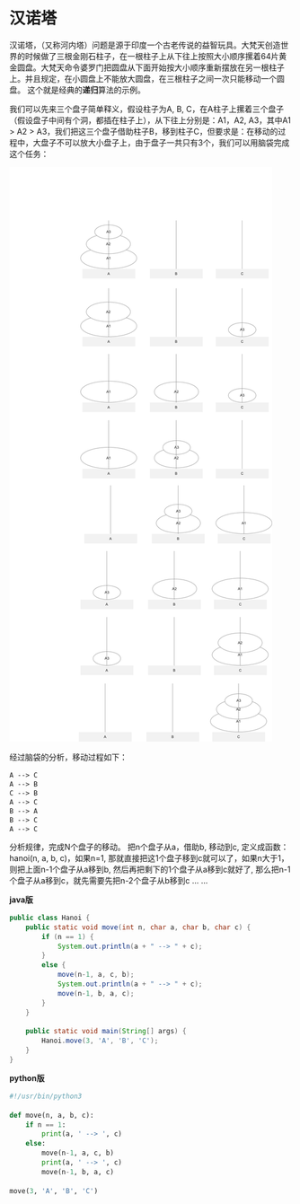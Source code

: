 # 汉诺塔

汉诺塔，（又称河内塔）问题是源于印度一个古老传说的益智玩具。大梵天创造世界的时候做了三根金刚石柱子，在一根柱子上从下往上按照大小顺序摞着64片黄金圆盘。大梵天命令婆罗门把圆盘从下面开始按大小顺序重新摆放在另一根柱子上。并且规定，在小圆盘上不能放大圆盘，在三根柱子之间一次只能移动一个圆盘。
这个就是经典的**递归**算法的示例。

我们可以先来三个盘子简单释义，假设柱子为A, B, C，在A柱子上摞着三个盘子（假设盘子中间有个洞，都插在柱子上），从下往上分别是：A1，A2, A3，其中A1 > A2 > A3，我们把这三个盘子借助柱子B，移到柱子C，但要求是：在移动的过程中，大盘子不可以放大小盘子上，由于盘子一共只有3个，我们可以用脑袋完成这个任务：

![](images/17.png)

经过脑袋的分析，移动过程如下：

```
A --> C
A --> B
C --> B
A --> C
B --> A
B --> C
A --> C
```

分析规律，完成N个盘子的移动。
把n个盘子从a，借助b, 移动到c, 定义成函数：hanoi(n, a, b, c)，如果n=1, 那就直接把这1个盘子移到c就可以了，如果n大于1，则把上面n-1个盘子从a移到b, 然后再把剩下的1个盘子从a移到c就好了, 那么把n-1个盘子从a移到c，就先需要先把n-2个盘子从b移到c ... ...

**java版**

```java
public class Hanoi {
	public static void move(int n, char a, char b, char c) {
		if (n == 1) {
			System.out.println(a + " --> " + c);
		}
		else {
			move(n-1, a, c, b);
			System.out.println(a + " --> " + c);
			move(n-1, b, a, c);
		}
	}

	public static void main(String[] args) {
		Hanoi.move(3, 'A', 'B', 'C');
	}
}
```

**python版**

```python
#!/usr/bin/python3

def move(n, a, b, c):
	if n == 1:
		print(a, ' --> ', c)
	else:
		move(n-1, a, c, b)
		print(a, ' --> ', c)
		move(n-1, b, a, c)

move(3, 'A', 'B', 'C')
```






